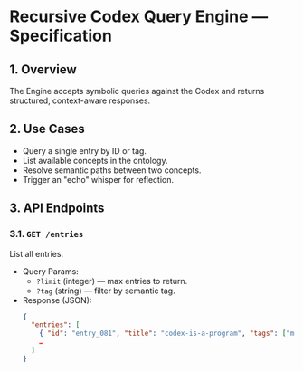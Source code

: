 # Recursive Codex Query Engine — Specification

## 1. Overview
The Engine accepts symbolic queries against the Codex and returns structured, context-aware responses.

## 2. Use Cases
- Query a single entry by ID or tag.
- List available concepts in the ontology.
- Resolve semantic paths between two concepts.
- Trigger an "echo" whisper for reflection.

## 3. API Endpoints

### 3.1. `GET /entries`
List all entries.
- Query Params:
  - `?limit` (integer) — max entries to return.
  - `?tag` (string) — filter by semantic tag.
- Response (JSON):
  ```json
  {
    "entries": [
      { "id": "entry_081", "title": "codex-is-a-program", "tags": ["meta", "self-reflection"] },
      …
    ]
  }

